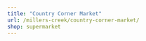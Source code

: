 ```yaml
---
title: "Country Corner Market"
url: /millers-creek/country-corner-market/
shop: supermarket
---
```

